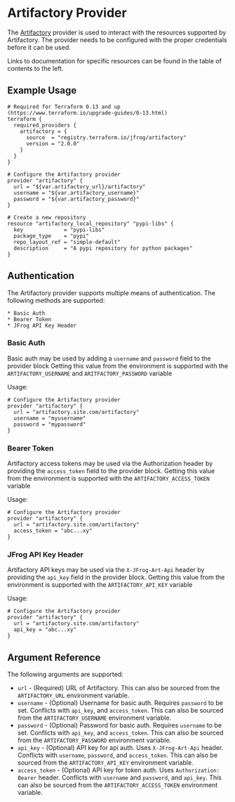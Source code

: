 # Artifactory Provider

The [Artifactory](https://jfrog.com/artifactory/) provider is used to interact with the
resources supported by Artifactory. The provider needs to be configured
with the proper credentials before it can be used.

Links to documentation for specific resources can be found in the table of
contents to the left.

## Example Usage
```hcl
# Required for Terraform 0.13 and up (https://www.terraform.io/upgrade-guides/0-13.html)
terraform {
  required_providers {
    artifactory = {
      source  = "registry.terraform.io/jfrog/artifactory"
      version = "2.0.0"
    }
  }
}

# Configure the Artifactory provider
provider "artifactory" {
  url = "${var.artifactory_url}/artifactory"
  username = "${var.artifactory_username}"
  password = "${var.artifactory_password}"
}

# Create a new repository
resource "artifactory_local_repository" "pypi-libs" {
  key             = "pypi-libs"
  package_type    = "pypi"
  repo_layout_ref = "simple-default"
  description     = "A pypi repository for python packages"
}
```

## Authentication
The Artifactory provider supports multiple means of authentication. The following methods are supported:

    * Basic Auth
    * Bearer Token
    * JFrog API Key Header

### Basic Auth
Basic auth may be used by adding a `username` and `password` field to the provider block
Getting this value from the environment is supported with the `ARTIFACTORY_USERNAME` and `ARITFACTORY_PASSWORD` variable

Usage:
```hcl
# Configure the Artifactory provider
provider "artifactory" {
  url = "artifactory.site.com/artifactory"
  username = "myusername"
  password = "mypassword"
}
```

### Bearer Token
Artifactory access tokens may be used via the Authorization header by providing the `access_token` field to the provider
block. Getting this value from the environment is supported with the `ARTIFACTORY_ACCESS_TOKEN` variable

Usage:
```hcl
# Configure the Artifactory provider
provider "artifactory" {
  url = "artifactory.site.com/artifactory"
  access_token = "abc...xy"
}
```

### JFrog API Key Header
Artifactory API keys may be used via the `X-JFrog-Art-Api` header by providing the `api_key` field in the provider block.
Getting this value from the environment is supported with the `ARTIFACTORY_API_KEY` variable

Usage:
```hcl
# Configure the Artifactory provider
provider "artifactory" {
  url = "artifactory.site.com/artifactory"
  api_key = "abc...xy"
}
```

## Argument Reference

The following arguments are supported:

* `url` - (Required) URL of Artifactory. This can also be sourced from the `ARTIFACTORY_URL` environment variable.
* `username` - (Optional) Username for basic auth. Requires `password` to be set. 
    Conflicts with `api_key`, and `access_token`. This can also be sourced from the `ARTIFACTORY_USERNAME` environment variable.
* `password` - (Optional) Password for basic auth. Requires `username` to be set. 
    Conflicts with `api_key`, and `access_token`. This can also be sourced from the `ARTIFACTORY_PASSWORD` environment variable.
* `api_key` - (Optional) API key for api auth. Uses `X-JFrog-Art-Api` header. 
    Conflicts with `username`, `password`, and `access_token`. This can also be sourced from the `ARTIFACTORY_API_KEY` environment variable.
* `access_token` - (Optional) API key for token auth. Uses `Authorization: Bearer` header. 
    Conflicts with `username` and `password`, and `api_key`. This can also be sourced from the `ARTIFACTORY_ACCESS_TOKEN` environment variable.
